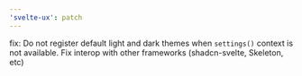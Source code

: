 ```yaml
---
'svelte-ux': patch
---
```


fix: Do not register default light and dark themes when `settings()` context is not available. Fix interop with other frameworks (shadcn-svelte, Skeleton, etc)
